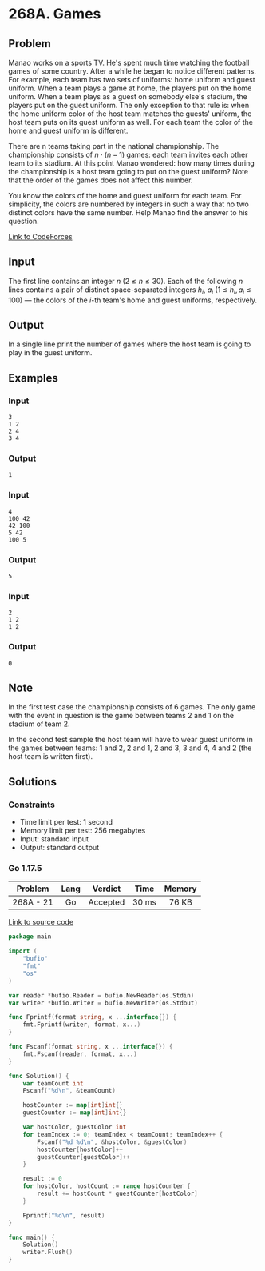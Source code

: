 # 268A. Games

## Problem

Manao works on a sports TV. He's spent much time watching the football games of some country. After a while he began to notice different patterns. For example, each team has two sets of uniforms: home uniform and guest uniform. When a team plays a game at home, the players put on the home uniform. When a team plays as a guest on somebody else's stadium, the players put on the guest uniform. The only exception to that rule is: when the home uniform color of the host team matches the guests' uniform, the host team puts on its guest uniform as well. For each team the color of the home and guest uniform is different.

There are n teams taking part in the national championship. The championship consists of $n \cdot (n - 1)$ games: each team invites each other team to its stadium. At this point Manao wondered: how many times during the championship is a host team going to put on the guest uniform? Note that the order of the games does not affect this number.

You know the colors of the home and guest uniform for each team. For simplicity, the colors are numbered by integers in such a way that no two distinct colors have the same number. Help Manao find the answer to his question.

[Link to CodeForces](https://codeforces.com/problemset/problem/268/A)

## Input

The first line contains an integer $n$ ($2 \leq n \leq 30$). Each of the following $n$ lines contains a pair of distinct space-separated integers $h_i$, $a_i$ ($1 \leq h_i, a_i \leq 100$) — the colors of the $i$-th team's home and guest uniforms, respectively.

## Output

In a single line print the number of games where the host team is going to play in the guest uniform.

## Examples

### Input

```
3
1 2
2 4
3 4
```

### Output

```
1
```

### Input

```
4
100 42
42 100
5 42
100 5
```

### Output

```
5
```

### Input

```
2
1 2
1 2
```

### Output

```
0
```

## Note

In the first test case the championship consists of 6 games. The only game with the event in question is the game between teams 2 and 1 on the stadium of team 2.

In the second test sample the host team will have to wear guest uniform in the games between teams: 1 and 2, 2 and 1, 2 and 3, 3 and 4, 4 and 2 (the host team is written first).

## Solutions

### Constraints

  - Time limit per test: 1 second
  - Memory limit per test: 256 megabytes
  - Input: standard input
  - Output: standard output

### Go 1.17.5

|  Problem  |    Lang   |  Verdict | Time  | Memory |
|:---------:|:---------:|:--------:|:-----:|:------:|
| 268A - 21 |    Go     | Accepted | 30 ms | 76 KB  |

[Link to source code](solution.go)

```go
package main

import (
	"bufio"
	"fmt"
	"os"
)

var reader *bufio.Reader = bufio.NewReader(os.Stdin)
var writer *bufio.Writer = bufio.NewWriter(os.Stdout)

func Fprintf(format string, x ...interface{}) {
	fmt.Fprintf(writer, format, x...)
}

func Fscanf(format string, x ...interface{}) {
	fmt.Fscanf(reader, format, x...)
}

func Solution() {
	var teamCount int
	Fscanf("%d\n", &teamCount)

	hostCounter := map[int]int{}
	guestCounter := map[int]int{}

	var hostColor, guestColor int
	for teamIndex := 0; teamIndex < teamCount; teamIndex++ {
		Fscanf("%d %d\n", &hostColor, &guestColor)
		hostCounter[hostColor]++
		guestCounter[guestColor]++
	}

	result := 0
	for hostColor, hostCount := range hostCounter {
		result += hostCount * guestCounter[hostColor]
	}

	Fprintf("%d\n", result)
}

func main() {
	Solution()
	writer.Flush()
}
```

